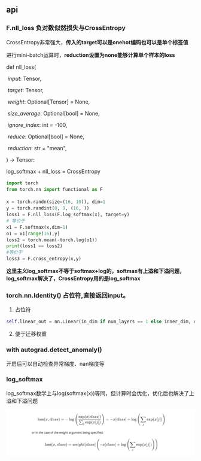 ## api

### F.nll_loss 负对数似然损失与CrossEntropy

CrossEntropy非常强大，**传入的target可以是onehot编码也可以是单个标签值**

进行mini-batch运算时，**reduction设置为none能够计算单个样本的loss**

def nll_loss(

​    *input*: Tensor,

​    *target*: Tensor,

​    *weight*: Optional[Tensor] = None,

​    *size_average*: Optional[bool] = None,

​    *ignore_index*: int = -100,

​    *reduce*: Optional[bool] = None,

​    *reduction*: str = "mean",

) -> Tensor:

log_softmax + nll_loss = CrossEntropy

```python
import torch
from torch.nn import functional as F

x = torch.randn(size=(16, 10)), dim=1
y = torch.randint(0, 9, (16, ))
loss1 = F.nll_loss(F.log_softmax(x), target=y)
# 等价于
x1 = F.softmax(x,dim=1)
o1 = x1[range(16),y]
loss2 = torch.mean(-torch.log(o1))
print(loss1 == loss2)
#等价于
loss3 = F.cross_entropy(x,y)
```

**这里主义log_softmax不等于softmax+log的，softmax有上溢和下溢问题，log_softmax解决了，CrossEntropy用的是log_softmax**



### torch.nn.Identity() 占位符,直接返回input。

1. 占位符

```python
self.linear_out = nn.Linear(in_dim if num_layers == 1 else inner_dim, out_dim) if num_layers >= 1 else nn.Identity()
```

2. 便于迁移权重

### with autograd.detect_anomaly()

开启后可以自动检查异常梯度、nan梯度等

### log_softmax

log_softmax数学上与log(softmax(x))等同，但计算时会优化，优化后也解决了上溢和下溢问题

![image-20230302104513473](README.assets/image-20230302104513473.png)
